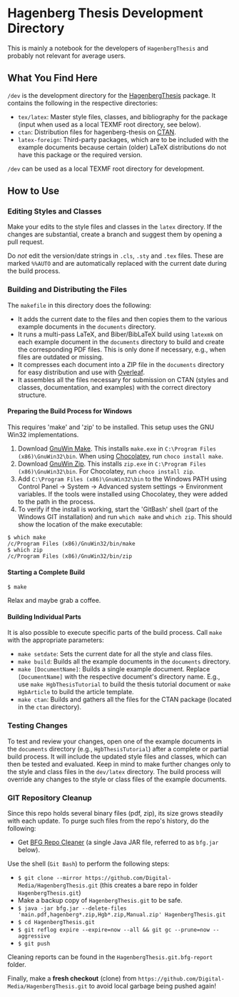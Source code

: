 # Hagenberg Thesis Development Directory

This is mainly a notebook for the developers of `HagenbergThesis` and probably not relevant for average users.

## What You Find Here

`/dev` is the development directory for the [HagenbergThesis](https://github.com/Digital-Media/HagenbergThesis) package. It contains the following in the respective directories:

- `tex/latex`: Master style files, classes, and bibliography for the package (input when used as a local TEXMF root directory, see below).
- `ctan`: Distribution files for hagenberg-thesis on [CTAN](https://ctan.org/pkg/hagenberg-thesis).
- `latex-foreign`: Third-party packages, which are to be included with the example documents because certain (older) LaTeX distributions do not have this package or the required version.

`/dev` can be used as a local TEXMF root directory for development.

## How to Use

### Editing Styles and Classes

Make your edits to the style files and classes in the `latex` directory. If the changes are substantial, create a branch and suggest them by opening a pull request.

Do *not* edit the version/date strings in `.cls`, `.sty` and `.tex` files. 
These are marked `%%AUTO` and are automatically replaced with the current date during the build process.

### Building and Distributing the Files

The `makefile` in this directory does the following:

- It adds the current date to the files and then copies them to the various example documents in the `documents` directory.
- It runs a multi-pass LaTeX, and Biber/BibLaTeX build using `latexmk` on each example document in the `documents` directory to build and create the corresponding PDF files. This is only done if necessary, e.g., when files are outdated or missing.
- It compresses each document into a ZIP file in the `documents` directory for easy distribution and use with [Overleaf](https://www.overleaf.com/).
- It assembles all the files necessary for submission on CTAN (styles and classes, documentation, and examples) with the correct directory structure.

#### Preparing the Build Process for Windows

This requires 'make' and 'zip' to be installed. This setup uses the GNU Win32 implementations.

1. Download [GnuWin Make](http://gnuwin32.sourceforge.net/downlinks/make.php). This installs `make.exe` in `C:\Program Files (x86)\GnuWin32\bin`. When using [Chocolatey](https://chocolatey.org/), run `choco install make`.
2. Download [GnuWin Zip](http://gnuwin32.sourceforge.net/downlinks/zip.php). This installs `zip.exe` in `C:\Program Files (x86)\GnuWin32\bin`. For Chocolatey, run `choco install zip`.
3. Add `C:\Program Files (x86)\GnuWin32\bin` to the Windows PATH using Control Panel -> System -> Advanced system settings -> Environment variables. If the tools were installed using Chocolatey, they were added to the path in the process.
4. To verify if the install is working, start the 'GitBash' shell (part of the Windows GIT installation) and run `which make` and `which zip`. This should show the location of the make executable:
```
$ which make
/c/Program Files (x86)/GnuWin32/bin/make
$ which zip
/c/Program Files (x86)/GnuWin32/bin/zip
```

#### Starting a Complete Build

```
$ make
```

Relax and maybe grab a coffee.

#### Building Individual Parts

It is also possible to execute specific parts of the build process. Call `make` with the appropriate parameters:

- `make setdate`: Sets the current date for all the style and class files.
- `make build`: Builds all the example documents in the `documents` directory.
- `make [DocumentName]`: Builds a single example document. Replace `[DocumentName]` with the respective document's directory name. E.g., use `make HgbThesisTutorial` to build the thesis tutorial document or `make HgbArticle` to build the article template.
- `make ctan`: Builds and gathers all the files for the CTAN package (located in the `ctan` directory).

### Testing Changes

To test and review your changes, open one of the example documents in the `documents` directory (e.g., `HgbThesisTutorial`) after a complete or partial build process. It will include the updated style files and classes, which can then be tested and evaluated. Keep in mind to make further changes only to the style and class files in the `dev/latex` directory. The build process will override any changes to the style or class files of the example documents.

### GIT Repository Cleanup

Since this repo holds several binary files (pdf, zip), its size grows steadily with each update. To purge such files from the repo's history, do the following:

- Get [BFG Repo Cleaner](https://rtyley.github.io/bfg-repo-cleaner/) (a single Java JAR file, referred to as ``bfg.jar`` below).

Use the shell (`Git Bash`) to perform the following steps:

- ``$ git clone --mirror https://github.com/Digital-Media/HagenbergThesis.git`` (this creates a bare repo in folder ``HagenbergThesis.git``)
- Make a backup copy of ``HagenbergThesis.git`` to be safe.
- ``$ java -jar bfg.jar --delete-files 'main.pdf,hagenberg*.zip,Hgb*.zip,Manual.zip' HagenbergThesis.git``
- ``$ cd HagenbergThesis.git``
- ``$ git reflog expire --expire=now --all && git gc --prune=now --aggressive``
- ``$ git push``

Cleaning reports can be found in the ``HagenbergThesis.git.bfg-report`` folder.

Finally, make a **fresh checkout** (clone) from ``https://github.com/Digital-Media/HagenbergThesis.git`` to avoid local garbage being pushed again!
